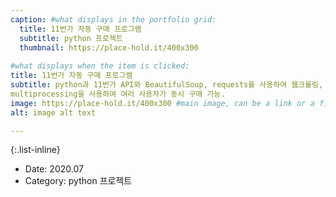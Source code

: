 ```yaml
---
caption: #what displays in the portfolio grid:
  title: 11번가 자동 구매 프로그램
  subtitle: python 프로젝트
  thumbnail: https://place-hold.it/400x300
  
#what displays when the item is clicked:
title: 11번가 자동 구매 프로그램
subtitle: python과 11번가 API와 BeautifulSoup, requests를 사용하여 웹크롤링, chrome driver와 selenium을 사용하여 구매 실행, 
multiprocessing을 사용하여 여러 사용자가 동시 구매 가능. 
image: https://place-hold.it/400x300 #main image, can be a link or a file in assets/img/portfolio
alt: image alt text

---
```



{:.list-inline} 
- Date: 2020.07
- Category: python 프로젝트

